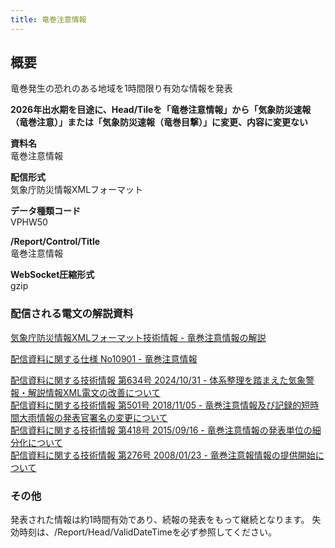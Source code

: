 ```yaml
---
title: 竜巻注意情報
---
```


## 概要
竜巻発生の恐れのある地域を1時間限り有効な情報を発表

**2026年出水期を目途に、Head/Tileを「竜巻注意情報」から「気象防災速報（竜巻注意）」または「気象防災速報（竜巻目撃）」に変更、内容に変更ない**

**資料名** <br/>
竜巻注意情報
 
**配信形式** <br/>
気象庁防災情報XMLフォーマット

**データ種類コード** <br/>
VPHW50

**/Report/Control/Title** <br/>
竜巻注意情報
 
**WebSocket圧縮形式** <br/>
gzip

### 配信される電文の解説資料
[気象庁防災情報XMLフォーマット技術情報 - 竜巻注意情報の解説](https://dmdata.jp/docs/jma/manual/0252-0252.pdf)
 
 
[配信資料に関する仕様 No10901 - 竜巻注意情報](https://www.data.jma.go.jp/suishin/shiyou/pdf/no10901)


[配信資料に関する技術情報 第634号 2024/10/31 - 体系整理を踏まえた気象警報・解説情報XML電文の改善について](https://dmdata.jp/docs/jma/technical/634.pdf) <br/>
[配信資料に関する技術情報 第501号 2018/11/05 - 竜巻注意情報及び記録的短時間大雨情報の発表官署名の変更について](https://dmdata.jp/docs/jma/technical/501.pdf) <br/>
[配信資料に関する技術情報 第418号 2015/09/16 - 竜巻注意情報の発表単位の細分化について](https://dmdata.jp/docs/jma/technical/418.pdf) <br/>
[配信資料に関する技術情報 第276号 2008/01/23 - 竜巻注意報情報の提供開始について](https://dmdata.jp/docs/jma/technical/276.pdf) <br/>
 
### その他
発表された情報は約1時間有効であり、続報の発表をもって継続となります。
失効時刻は、/Report/Head/ValidDateTimeを必ず参照してください。
